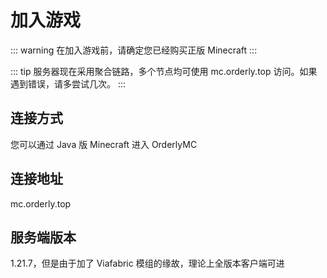 # 加入游戏

::: warning
在加入游戏前，请确定您已经购买正版 Minecraft
:::

::: tip
服务器现在采用聚合链路，多个节点均可使用 mc.orderly.top 访问。如果遇到错误，请多尝试几次。
:::

## 连接方式

您可以通过 Java 版 Minecraft 进入 OrderlyMC

## 连接地址

mc.orderly.top

## 服务端版本

1.21.7，但是由于加了 Viafabric 模组的缘故，理论上全版本客户端可进
